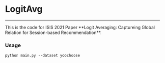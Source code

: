 # LogitAvg
<hr>
This is the code for ISIS 2021 Paper **Logit Averaging: Captureing Global Relation for Session-based Recommendation**. 

### Usage

`python main.py --dataset yoochoose`
